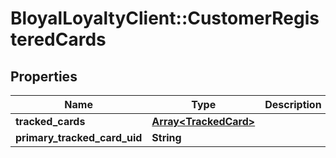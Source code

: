 # BloyalLoyaltyClient::CustomerRegisteredCards

## Properties
Name | Type | Description | Notes
------------ | ------------- | ------------- | -------------
**tracked_cards** | [**Array&lt;TrackedCard&gt;**](TrackedCard.md) |  | [optional] 
**primary_tracked_card_uid** | **String** |  | [optional] 

